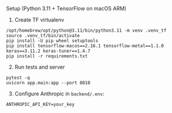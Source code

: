 Setup (Python 3.11 + TensorFlow on macOS ARM)

1) Create TF virtualenv

```
/opt/homebrew/opt/python@3.11/bin/python3.11 -m venv .venv_tf
source .venv_tf/bin/activate
pip install -U pip wheel setuptools
pip install tensorflow-macos==2.16.1 tensorflow-metal==1.1.0 keras==3.11.2 keras-tuner==1.4.7
pip install -r requirements.txt
```

2) Run tests and server

```
pytest -q
uvicorn app.main:app --port 8010
```

3) Configure Anthropic in `backend/.env`:

```
ANTHROPIC_API_KEY=your_key
```


